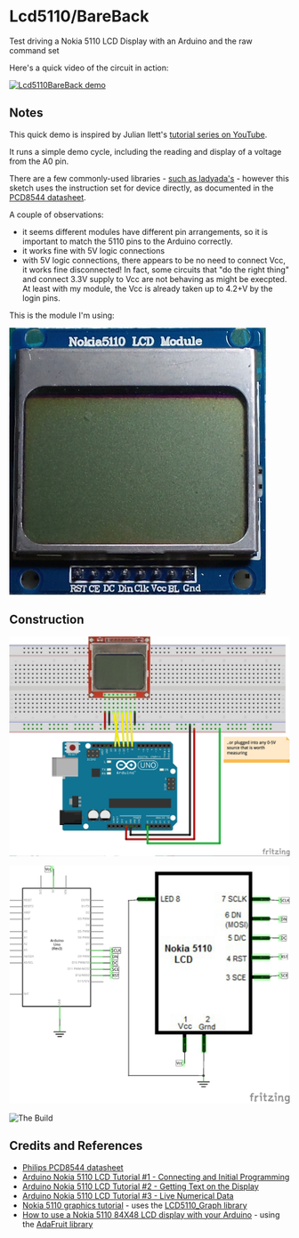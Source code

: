 # Lcd5110/BareBack

Test driving a Nokia 5110 LCD Display with an Arduino and the raw command set

Here's a quick video of the circuit in action:

[![Lcd5110BareBack demo](http://img.youtube.com/vi/nDB-FT9jysI/0.jpg)](http://www.youtube.com/watch?v=nDB-FT9jysI)

## Notes

This quick demo is inspired by Julian Ilett's [tutorial series on YouTube](https://www.youtube.com/watch?v=RAlZ1DHw03g).

It runs a simple demo cycle, including the reading and display of a voltage from the A0 pin.

There are a few commonly-used libraries - [such as ladyada's](https://github.com/adafruit/Adafruit-PCD8544-Nokia-5110-LCD-library) -
however this sketch uses the instruction set for device directly, as documented in the [PCD8544 datasheet](http://eia.udg.edu/~forest/PCD8544_1.pdf).

A couple of observations:
* it seems different modules have different pin arrangements, so it is important to match the 5110 pins to the Arduino correctly.
* it works fine with 5V logic connections
* with 5V logic connections, there appears to be no need to connect Vcc, it works fine disconnected! In fact, some circuits that "do the right thing" and connect 3.3V supply to Vcc are not behaving as might be execpted. At least with my module, the Vcc is already taken up to 4.2+V by the login pins.

This is the module I'm using:

![Module Front](./assets/N5110_front.jpg?raw=true)

## Construction

![The Breadboard](./assets/BareBack_bb.jpg?raw=true)

![The Schematic](./assets/BareBack_schematic.jpg?raw=true)

![The Build](./assets/BareBack_build.jpg?raw=true)

## Credits and References
* [Philips PCD8544 datasheet](http://eia.udg.edu/~forest/PCD8544_1.pdf)
* [Arduino Nokia 5110 LCD Tutorial #1 - Connecting and Initial Programming](https://www.youtube.com/watch?v=RAlZ1DHw03g)
* [Arduino Nokia 5110 LCD Tutorial #2 - Getting Text on the Display](https://www.youtube.com/watch?v=E6PUa4n2DnA)
* [Arduino Nokia 5110 LCD Tutorial #3 - Live Numerical Data](https://www.youtube.com/watch?v=cwsCxUhHbQM)
* [Nokia 5110 graphics tutorial](http://www.instructables.com/id/Nokia-5110-graphics-tutorial/?ALLSTEPS) - uses the [LCD5110_Graph library](http://www.rinkydinkelectronics.com/download.php?f=LCD5110_Graph.zip)
* [How to use a Nokia 5110 84X48 LCD display with your Arduino](http://www.instructables.com/id/How-to-use-a-Nokia-5110-84X48-LCD-display-with-you/) - using the [AdaFruit library](https://github.com/adafruit/Adafruit-PCD8544-Nokia-5110-LCD-library)